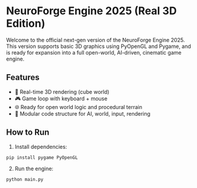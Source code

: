 
# NeuroForge Engine 2025 (Real 3D Edition)

Welcome to the official next-gen version of the NeuroForge Engine 2025. This version supports basic 3D graphics using PyOpenGL and Pygame, and is ready for expansion into a full open-world, AI-driven, cinematic game engine.

## Features
- 🔺 Real-time 3D rendering (cube world)
- 🎮 Game loop with keyboard + mouse
- 🌐 Ready for open world logic and procedural terrain
- 🧠 Modular code structure for AI, world, input, rendering

## How to Run
1. Install dependencies:
```bash
pip install pygame PyOpenGL
```
2. Run the engine:
```bash
python main.py
```

